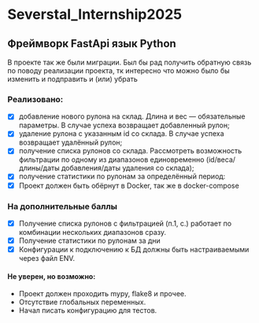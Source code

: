 # Severstal_Internship2025

## Фреймворк FastApi язык Python

В проекте так же были миграции.
Был бы рад получить обратную связь по поводу реализации проекта, тк интересно что можно было бы изменить и подправить и (или) убрать

### Реализовано:
- [x] добавление нового рулона на склад. Длина и вес — обязательные параметры. В случае успеха возвращает добавленный рулон;
- [x] удаление рулона с указанным id со склада. В случае успеха возвращает удалённый рулон;
- [x] получение списка рулонов со склада. Рассмотреть возможность фильтрации по одному из диапазонов единовременно (id/веса/длины/даты добавления/даты удаления со склада);
- [x] получение статистики по рулонам за определённый период:
- [x] Проект должен быть обёрнут в Docker, так же в docker-compose
### На дополнительные баллы 
- [x] Получение списка рулонов с фильтрацией (п.1, с.) работает по комбинации нескольких диапазонов сразу.
- [x] Получение статистики по рулонам за дни
- [x] Конфигурации к подключению к БД должны быть настраиваемыми через файл ENV.
#### Не уверен, но возможно:
- Проект должен проходить mypy, flake8 и прочее.
- Отсутствие глобальных переменных.
- Начал писать конфигурацию для тестов.
